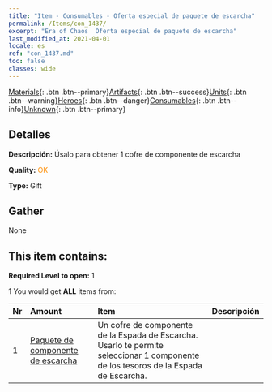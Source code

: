 ```yaml
---
title: "Item - Consumables - Oferta especial de paquete de escarcha"
permalink: /Items/con_1437/
excerpt: "Era of Chaos  Oferta especial de paquete de escarcha"
last_modified_at: 2021-04-01
locale: es
ref: "con_1437.md"
toc: false
classes: wide
---
```

 [Materials](/es/Items/){: .btn .btn--primary}[Artifacts](/es/Items/Artifacts/){: .btn .btn--success}[Units](/es/Items/Units/){: .btn .btn--warning}[Heroes](/es/Items/Heroes/){: .btn .btn--danger}[Consumables](/es/Items/Consumables/){: .btn .btn--info}[Unknown](/es/Items/Unknown/){: .btn .btn--primary}

## Detalles
 **Descripción:** Úsalo para obtener 1 cofre de componente de escarcha

 **Quality:** <span style="color: #FF8C00">OK</span>

 **Type:** Gift

## Gather

  None

## This item contains:

 **Required Level to open:** 1

 1 You would get **ALL** items  from:

  | Nr | Amount |     Item    | Descripción |
  |:---|:-------|:------------|:-----------:|
  | 1 | [Paquete de componente de escarcha](/es/Items/con_1352/) | Un cofre de componente de la Espada de Escarcha. Usarlo te permite seleccionar 1 componente de los tesoros de la Espada de Escarcha. | 
